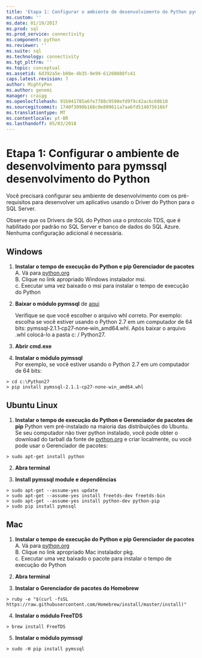 ```yaml
---
title: 'Etapa 1: Configurar o ambiente de desenvolvimento do Python pymssql | Microsoft Docs'
ms.custom: ''
ms.date: 01/19/2017
ms.prod: sql
ms.prod_service: connectivity
ms.component: python
ms.reviewer: ''
ms.suite: sql
ms.technology: connectivity
ms.tgt_pltfrm: ''
ms.topic: conceptual
ms.assetid: 6d392a5e-b08e-4b35-9e99-61260888fc41
caps.latest.revision: 7
author: MightyPen
ms.author: genemi
manager: craigg
ms.openlocfilehash: 91b941785a6fe7788c9590efd9f9c42ac6c60b10
ms.sourcegitcommit: 1740f3090b168c0e809611a7aa6fd514075616bf
ms.translationtype: MT
ms.contentlocale: pt-BR
ms.lasthandoff: 05/03/2018
---
```

# <a name="step-1-configure-development-environment-for-pymssql-python-development"></a>Etapa 1: Configurar o ambiente de desenvolvimento para pymssql desenvolvimento do Python
Você precisará configurar seu ambiente de desenvolvimento com os pré-requisitos para desenvolver um aplicativo usando o Driver do Python para o SQL Server.    
  
Observe que os Drivers de SQL do Python usa o protocolo TDS, que é habilitado por padrão no SQL Server e banco de dados do SQL Azure.  Nenhuma configuração adicional é necessária.  
  
## <a name="windows"></a>Windows  
  
1. **Instalar o tempo de execução do Python e pip Gerenciador de pacotes**  
A. Vá para [python.org](https://www.python.org/downloads/)  
B. Clique no link apropriado Windows instalador msi.   
c. Executar uma vez baixado o msi para instalar o tempo de execução do Python  
  
2. **Baixar o módulo pymssql** de [aqui](http://www.lfd.uci.edu/~gohlke/pythonlibs/#pymssql)  
  
    Verifique se que você escolher o arquivo whl correto.  Por exemplo: escolha se você estiver usando o Python 2.7 em um computador de 64 bits: pymssql‑2.1.1‑cp27‑none‑win_amd64.whl. Após baixar o arquivo .whl colocá-lo a pasta c: / Python27.  
      
3. **Abrir cmd.exe**  
  
4. **Instalar o módulo pymssql**     
    Por exemplo, se você estiver usando o Python 2.7 em um computador de 64 bits:  
```  
> cd c:\Python27  
> pip install pymssql‑2.1.1‑cp27‑none‑win_amd64.whl  
```  
  
## <a name="ubuntu-linux"></a>Ubuntu Linux  
  
1. **Instalar o tempo de execução do Python e Gerenciador de pacotes de pip** Python vem pré-instalado na maioria das distribuições do Ubuntu.  Se seu computador não tiver python instalado, você pode obter o download do tarball da fonte de [python.org](https://www.python.org/downloads/) e criar localmente, ou você pode usar o Gerenciador de pacotes:  
```  
> sudo apt-get install python   
```  
  
2.  **Abra terminal**  
  
3.  **Install pymssql module e dependências**  
```  
> sudo apt-get --assume-yes update  
> sudo apt-get --assume-yes install freetds-dev freetds-bin  
> sudo apt-get --assume-yes install python-dev python-pip  
> sudo pip install pymssql  
```  
  
## <a name="mac"></a>Mac  
  
1. **Instalar o tempo de execução do Python e pip Gerenciador de pacotes**  
A. Vá para [python.org](https://www.python.org/downloads/)  
B. Clique no link apropriado Mac instalador pkg.   
c. Executar uma vez baixado o pacote para instalar o tempo de execução do Python  
  
2.  **Abra terminal**  
  
3. **Instalar o Gerenciador de pacotes do Homebrew**  
```  
> ruby -e "$(curl -fsSL https://raw.githubusercontent.com/Homebrew/install/master/install)"  
```  
  
4.  **Instalar o módulo FreeTDS**  
```  
> brew install FreeTDS  
```  
  
5.  **Instalar o módulo pymssql**  
```  
> sudo -H pip install pymssql  
```
